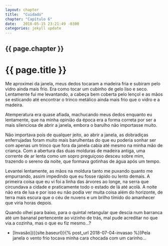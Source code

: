 ```yaml
---
layout: chapter
title:  "Cuidado"
chapter: "Capítulo 6"
date:   2018-05-15 23:21:49 -0300
categories: jekyll update
---
```






## {{ page.chapter }}
# {{ page.title }} 

Me aproximei da janela, meus dedos tocaram a madeira fria e subiram pelo vidro ainda mais frio.
Era como tocar um cubinho de gelo liso e seco. Lentamente fui me levantando, a cabeça bem coberta pelo
lençol e as mãos se esticando até encontrar o trinco metálico ainda mais frio que o vidro e a madeira. 

Atemperatura era quase afiada, machucando meus dedos enquanto eu lentamente, que na minha opinião da
época era a forma correta por ser a mais silenciosa de abrir a janela, embora o barulho não importasse
muito.

Não importava pois de qualquer jeito, ao abrir a janela, as dobradiças enferrujadas foram muito
mais barulhentas do que eu poderia sonhar ser com apenas um trinco que fora da janela cabia até mesmo
na minha mão de criança. Com a abertura das duas molduras de madeira antiga, uma corrente de ar lenta
como um sopro preguiçoso desceu sobre mim, trazendo o sereno da noite, que formava gotinhas de água
após um tempo.

Levantei lentamente, as mãos na moldura tanto me puxando quanto me empurrando, assim
impedindo que eu fosse rápido ou lento demais. A primeira coisa que eu vi foi a linha das árvores ao
longe, na serra que circundava a cidade e praticamente todo o estado de lá até acolá. A noite não era de lua e por isso eu não podia ver muita coisa além do horizonte, de terra mais escura que o céu de nuvens e um brilho tímido do amanhecer que viria horas depois.

Quando olhei para baixo, para o quintal retangular que descia num barranca até um bananal
pertencente ao vizinho de trás, mal pude acreditar no que via.a cozinha, mas o que eu fiz mesmo...?

- [Invasão]({{site.baseurl}}{% post_url 2018-07-04-invasao %})Pela janela o vento frio tocava minha cara chocada com um carinho...